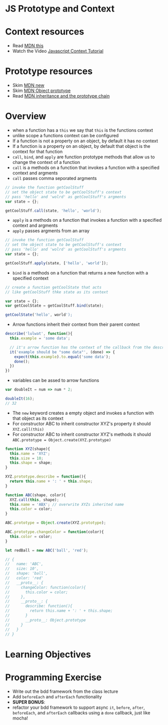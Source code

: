 # JS Prototype and Context

# Context resources
* Read [MDN this]
* Watch the Video [Javascript Context Tutorial]

# Prototype resources
* Skim [MDN new]
* Skim [MDN Object prototype]
* Read [MDN inheritance and the prototype chain]

# Overview
* when a function has a `this` we say that `this` is the functions context
* unlike scope a functions context can be configured
* If a function is not a property on an object, by default it has no context
* If a function is a property on an object, by default that object is the context for that function
* `call`, `bind`, and `apply` are function prototype methods that allow us to change the context of a function
* `call` is a methods on a function that invokes a function with a specified context and argments  
 * `call` passes comma seporated argments
``` javascript
// invoke the function getCoolStuff
// set the object state to be getCoolStuff's context
// pass 'hello' and 'wolrd' as getCoolStuff's argments
var state = {};

getCoolStuff.call(state, 'hello', 'world');
```  
* `apply` is a methods on a function that invokes a function with a specified context and argments  
 * `apply` passes argments from an array  
``` javascript
// invoke the function getCoolStuff
// set the object state to be getCoolStuff's context
// pass 'hello' and 'wolrd' as getCoolStuff's argments
var state = {};

getCoolStuff.apply(state, ['hello', 'world']);
```   
* `bind` is a methods on a function that returns a new function with a specified context
``` javascript
// create a function getCoolState that acts 
// like getCoolStuff thke state as its context

var state = {};
var getCoolState = getCoolStuff.bind(state);

getCoolState('hello', world');
```   
* Arrow functions inherit their context from their parent context
``` javascript
describe('lulwat', function(){
  this.example = 'some data';

  // it's arrow function has the context of the callback from the describe block
  it('example should be "some data"', (done) => {
    expect(this.example).to.equal('some data');
    done();
  })
})
```
* variables can be assed to arrow functions  
``` javascript
var doubleIt = num => num * 2;

doubleIt(16);
// 32
```
* The `new` keyword creates a empty object and invokes a function with that object as its context
* For constructor ABC to inherit constructor XYZ's property it should `XYZ.call(this)` 
* For constructor ABC to inherit constructor XYZ's methods it should `ABC.prototype = Object.create(XYZ.prototype)`
``` javascript
function XYZ(shape){
  this.name = 'XYZ';
  this.size = 10;
  this.shape = shape;
}

XYZ.prototype.describe = function(){
  return this.name + ': ' + this.shape;
}

function ABC(shape, color){
  XYZ.call(this, shape);
  this.name = 'ABX'; // overwrite XYZs inherited name
  this.color = color;
}

ABC.prototype = Object.create(XYZ.prototype);

ABC.prototype.changeColor = function(color){
  this.color = color;
}

let redBall = new ABC('ball', 'red');

// {
//   name: 'ABC',
//   size: 10',
//   shape: 'ball',
//   color: 'red'
//   __proto__: {
//     changeColor: function(color){
//       this.color = color;
//     },
//     __proto__: {
//       describe: function(){
//         return this.name + ': ' + this.shape;
//       }
//       __proto__: Object.prototype
//     }
//   }
// }

```

# Learning Objectives

# Programming Exercise
* Write out the bdd framework from the class lecture
* Add `beforeEach` and `afterEach` functionality
* **SUPER BONUS**: 
 * refactor your bdd framework to support async `it`, `before`, `after`, `beforeEach`, and `afterEach` callbacks using a `done` callback, just like mocha!

[MDN new]: https://developer.mozilla.org/en-US/docs/Web/JavaScript/Reference/Operators/new

[MDN Object prototype]: https://developer.mozilla.org/en-US/docs/Web/JavaScript/Reference/Global_Objects/Object/prototype 

[MDN inheritance and the prototype chain]: https://developer.mozilla.org/en-US/docs/Web/JavaScript/Inheritance_and_the_prototype_chain

[MDN this]: https://developer.mozilla.org/en-US/docs/Web/JavaScript/Reference/Operators/this

[Javascript Context Tutorial]: https://www.youtube.com/watch?v=fjJoX9F_F5g


